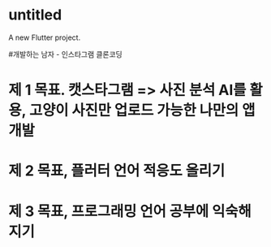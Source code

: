 # untitled

A new Flutter project.

#개발하는 남자 - 인스타그램 클론코딩

# 제 1 목표. 캣스타그램 => 사진 분석 AI를 활용, 고양이 사진만 업로드 가능한 나만의 앱 개발
# 제 2 목표, 플러터 언어 적응도 올리기
# 제 3 목표, 프로그래밍 언어 공부에 익숙해지기
